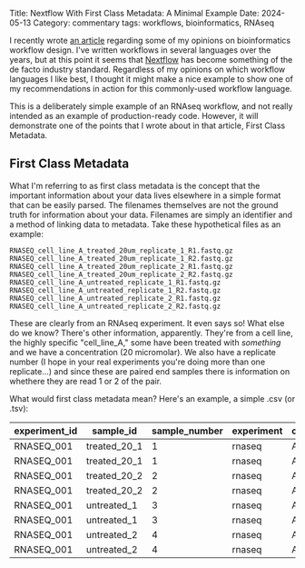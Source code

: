 Title: Nextflow With First Class Metadata: A Minimal Example
Date: 2024-05-13
Category: commentary
tags: workflows, bioinformatics, RNAseq

I recently wrote [an article](2024-04-26_on-bioinformatics-workflow-design.html)
regarding some of my opinions on bioinformatics workflow design. I've written
workflows in several languages over the years, but at this point it seems that
[Nextflow](https://www.nextflow.io/) has become something of the de facto
industry standard. Regardless of my opinions on which workflow languages I like
best, I thought it might make a nice example to show one of my recommendations
in action for this commonly-used workflow language.

This is a deliberately simple example of an RNAseq workflow, and not really
intended as an example of production-ready code. However, it will demonstrate
one of the points that I wrote about in that article, First Class Metadata.

## First Class Metadata

What I'm referring to as first class metadata is the concept that the important
information about your data lives elsewhere in a simple format that can be
easily parsed. The filenames themselves are not the ground truth for
information about your data. Filenames are simply an identifier and a method of
linking data to metadata. Take these hypothetical files as an example:

```
RNASEQ_cell_line_A_treated_20um_replicate_1_R1.fastq.gz
RNASEQ_cell_line_A_treated_20um_replicate_1_R2.fastq.gz
RNASEQ_cell_line_A_treated_20um_replicate_2_R1.fastq.gz
RNASEQ_cell_line_A_treated_20um_replicate_2_R2.fastq.gz
RNASEQ_cell_line_A_untreated_replicate_1_R1.fastq.gz
RNASEQ_cell_line_A_untreated_replicate_1_R2.fastq.gz
RNASEQ_cell_line_A_untreated_replicate_2_R1.fastq.gz
RNASEQ_cell_line_A_untreated_replicate_2_R2.fastq.gz
```

These are clearly from an RNAseq experiment. It even says so! What else do we
know? There's other information, apparently. They're from a cell line, the
highly specific "cell_line_A," some have been treated with *something* and we
have a concentration (20 micromolar). We also have a replicate number (I hope
in your real experiments you're doing more than one replicate...) and since
these are paired end samples there is information on whethere they are read 1
or 2 of the pair.

What would first class metadata mean? Here's an example, a simple .csv (or
.tsv):

experiment_id | sample_id    | sample_number | experiment| cell_line | treatment     | replicate | mate | filename
--------------|--------------|---------------|-----------|-----------|---------------|-----------|------|---------
RNASEQ_001    | treated_20_1 | 1             | rnaseq    | A         | 20_micromolar | 1         | 1    | RNASEQ_cell_line_A_treated_20um_replicate_1_R1.fastq.gz
RNASEQ_001    | treated_20_1 | 1             | rnaseq    | A         | 20_micromolar | 1         | 2    | RNASEQ_cell_line_A_treated_20um_replicate_1_R2.fastq.gz
RNASEQ_001    | treated_20_2 | 2             | rnaseq    | A         | 20_micromolar | 2         | 1    | RNASEQ_cell_line_A_treated_20um_replicate_2_R1.fastq.gz
RNASEQ_001    | treated_20_2 | 2             | rnaseq    | A         | 20_micromolar | 2         | 2    | RNASEQ_cell_line_A_treated_20um_replicate_2_R2.fastq.gz
RNASEQ_001    | untreated_1  | 3             | rnaseq    | A         | NA            | 1         | 1    | RNASEQ_cell_line_A_untreated_replicate_1_R1.fastq.gz
RNASEQ_001    | untreated_1  | 3             | rnaseq    | A         | NA            | 1         | 2    | RNASEQ_cell_line_A_untreated_replicate_1_R2.fastq.gz
RNASEQ_001    | untreated_2  | 4             | rnaseq    | A         | NA            | 2         | 1    | RNASEQ_cell_line_A_untreated_replicate_2_R1.fastq.gz
RNASEQ_001    | untreated_2  | 4             | rnaseq    | A         | NA            | 2         | 2    | RNASEQ_cell_line_A_untreated_replicate_2_R2.fastq.gz